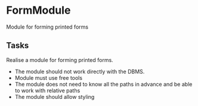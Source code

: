 # FormModule
Module for forming printed forms

## Tasks
Realise a module for forming printed forms.

* The module should not work directly with the DBMS.
* Module must use free tools
* The module does not need to know all the paths in advance and be able to work with relative paths
* The module should allow styling
